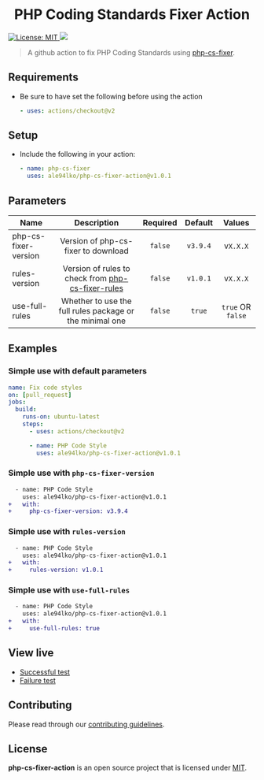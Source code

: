 <h1 align="center">PHP Coding Standards Fixer Action</h1>
<p>
  <a href="https://github.com/ale94lko/php-cs-fixer-action/blob/main/LICENSE" target="_blank">
    <img alt="License: MIT" src="https://img.shields.io/badge/License-MIT-green.svg" />
  </a>
  <a href="https://bestpractices.coreinfrastructure.org/projects/6296" target="_blank">
    <img src="https://bestpractices.coreinfrastructure.org/projects/6296/badge">
  </a>
</p>

> A github action to fix PHP Coding Standards using [php-cs-fixer](https://github.com/FriendsOfPHP/PHP-CS-Fixer).

## Requirements

- Be sure to have set the following before using the action
  ```yaml
  - uses: actions/checkout@v2
  ```

## Setup

- Include the following in your action:
  ```yaml
  - name: php-cs-fixer
    uses: ale94lko/php-cs-fixer-action@v1.0.1
  ```

## Parameters

| Name | Description | Required | Default | Values |
|----------|:----------:|:----------:|:----------:|:----------:|
| php-cs-fixer-version | Version of php-cs-fixer to download | `false` | `v3.9.4` | v`X.X.X` |
| rules-version | Version of rules to check from [php-cs-fixer-rules](https://github.com/ale94lko/php-cs-fixer-rules) | `false` | `v1.0.1` | v`X.X.X` |
| use-full-rules | Whether to use the full rules package or the minimal one | `false` | `true` | `true` OR `false` |

## Examples

### Simple use with default parameters
```yaml
name: Fix code styles
on: [pull_request]
jobs:
  build:
    runs-on: ubuntu-latest
    steps:
      - uses: actions/checkout@v2

      - name: PHP Code Style
        uses: ale94lko/php-cs-fixer-action@v1.0.1
```

### Simple use with `php-cs-fixer-version`
```diff
  - name: PHP Code Style
    uses: ale94lko/php-cs-fixer-action@v1.0.1
+   with:
+     php-cs-fixer-version: v3.9.4
```

### Simple use with `rules-version`
```diff
  - name: PHP Code Style
    uses: ale94lko/php-cs-fixer-action@v1.0.1
+   with:
+     rules-version: v1.0.1
```

### Simple use with `use-full-rules`
```diff
  - name: PHP Code Style
    uses: ale94lko/php-cs-fixer-action@v1.0.1
+   with:
+     use-full-rules: true
```

## View live

- [Successful test](https://github.com/ale94lko/php-cs-fixer-action/runs/7461553837?check_suite_focus=true)
- [Failure test](https://github.com/ale94lko/php-cs-fixer-action/runs/7461551350?check_suite_focus=true)

## Contributing

Please read through our [contributing guidelines](https://github.com/ale94lko/php-cs-fixer-action/blob/main/.github/CONTRIBUTING.md).

## License

**php-cs-fixer-action** is an open source project that is licensed under [MIT](https://opensource.org/licenses/MIT).

